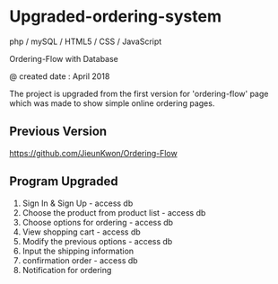# Upgraded-ordering-system
php / mySQL / HTML5 / CSS / JavaScript

Ordering-Flow with Database

@ created date : April 2018

The project is upgraded from the first version for 'ordering-flow' page which was made to show simple online ordering pages.

Previous Version
----------------

https://github.com/JieunKwon/Ordering-Flow


Program Upgraded
-----------------
1. Sign In & Sign Up - access db
2. Choose the product from product list - access db
3. Choose options for ordering - access db
4. View shopping cart - access db
4. Modify the previous options - access db
3. Input the shipping information
4. confirmation order - access db
5. Notification for ordering
